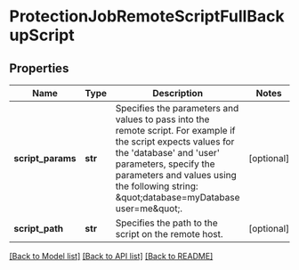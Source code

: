 # ProtectionJobRemoteScriptFullBackupScript

## Properties
Name | Type | Description | Notes
------------ | ------------- | ------------- | -------------
**script_params** | **str** | Specifies the parameters and values to pass into the remote script. For example if the script expects values for the &#39;database&#39; and &#39;user&#39; parameters, specify the parameters and values using the following string: \&quot;database&#x3D;myDatabase user&#x3D;me\&quot;. | [optional] 
**script_path** | **str** | Specifies the path to the script on the remote host. | [optional] 

[[Back to Model list]](../README.md#documentation-for-models) [[Back to API list]](../README.md#documentation-for-api-endpoints) [[Back to README]](../README.md)


